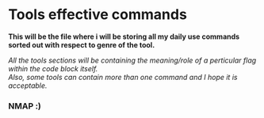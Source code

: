 # Tools effective commands

**This will be the file where i will be storing all my daily use commands sorted out with respect to genre of the tool.**
  
*All the tools sections will be containing the meaning/role of a perticular flag within the code block itself.*  
*Also, some tools can contain more than one command and I hope it is acceptable.*
  
### NMAP :)
```

```

